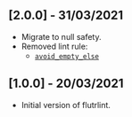 ## [2.0.0] - 31/03/2021

- Migrate to null safety.
- Removed lint rule:
  - [`avoid_empty_else`]

[`avoid_empty_else`]: https://dart-lang.github.io/linter/lints/avoid_empty_else.html

## [1.0.0] - 20/03/2021

- Initial version of flutrlint.

